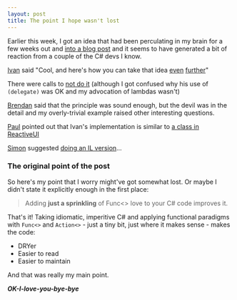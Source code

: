 ```yaml
---
layout: post
title: The point I hope wasn't lost
---
```


Earlier this week, I got an idea that had been perculating in my brain for a few weeks out and [into a blog post](/2013/07/02/funcy-love.html) and it seems to have generated a bit of reaction from a couple of the C# devs I know.

[Ivan](http://twitter.com/ppog_penguin) said "Cool, and here's how you can take that idea [even](http://developer.greenbutton.com/make-my-func-the-higher-order-func/) [further](http://developer.greenbutton.com/func-ier-and-func-ier/)"

There were calls to [not do it](http://blog.computercraft.co.nz/2013/07/04/DontGetTooFuncy.aspx) (although I got confused why his use of `(delegate)` was OK and my advocation of lambdas wasn't)

[Brendan](http://twitter.com/shiftkey) said that the principle was sound enough, but the devil was in the detail and my overly-trivial example raised other interesting questions.

[Paul](https://twitter.com/xpaulbettsx) pointed out that Ivan's implementation is similar to [a class in ReactiveUI](https://github.com/reactiveui/ReactiveUI/blob/master/ReactiveUI/MemoizingMRUCache.cs)

[Simon](http://twitter.com/simoncropp) suggested [doing an IL version](https://twitter.com/SimonCropp/status/353078614444605441)…


### The original point of the post

So here's my point that I worry might've got somewhat lost. Or maybe I didn't state it explicitly enough in the first place:

> Adding **just a sprinkling** of Func<> love to your C# code improves it.

That's it! Taking idiomatic, imperitive C# and applying functional paradigms with `Func<>` and `Action<>` - just a tiny bit, just where it makes sense - makes the code:

- DRYer
- Easier to read
- Easier to maintain

And that was really my main point.

***OK-I-love-you-bye-bye***
